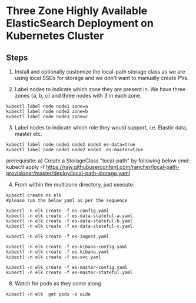 
# Three Zone Highly Available ElasticSearch Deployment on Kubernetes Cluster

## Steps

1. Install and optionally customize the local-path storage class as we are using local SSDs for storage and we don't want to manually create PVs.

2. Label nodes to indicate which zone they are present in. We have three zones {a, b, c} and three nodes with 3 in each zone.

``` 
kubectl label node node1 zone=a
kubectl label node node2 zone=b
kubectl label node node3 zone=c
```

3. Label nodes to indicate which role they would support, i.e. Elastic data, master etc.

```
kubectl label node node1 node2 node3 es-data=true
kubectl label node node1 node2 node3  es-master=true
```
prerequisite:
a) Create a StorageClass "local-path" by following below cmd:
kubectl apply -f https://raw.githubusercontent.com/rancher/local-path-provisioner/master/deploy/local-path-storage.yaml

4. From within the multizone directory, just execute:

``` 
kubectl create ns elk
#please run the below yaml as per the sequence

kubectl -n elk create -f es-config.yaml
kubectl -n elk create -f es-data-stateful-a.yaml
kubectl -n elk create -f es-data-stateful-b.yaml
kubectl -n elk create -f es-data-stateful-c.yaml

kubectl -n elk create -f es-ingest.yaml

kubectl -n elk create -f es-kibana-config.yaml
kubectl -n elk create -f es-kibana.yaml
kubectl -n elk create -f es-svc.yaml

kubectl -n elk create -f es-master-config.yaml
kubectl -n elk create -f es-master-stateful.yaml

```
8. Watch for pods as they come along
 
```
kubectl -n elk  get pods -o wide
```
